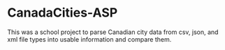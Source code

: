 # CanadaCities-ASP

This was a school project to parse Canadian city data from csv, json, and xml file types into usable information and compare them.
